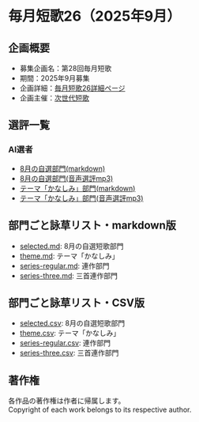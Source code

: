 # 毎月短歌26（2025年9月）

## 企画概要
- 募集企画名：第28回毎月短歌
- 期間：2025年9月募集
- 企画詳細：[毎月短歌26詳細ページ](https://blog.kotobadia.com/2221)
- 企画主催：[次世代短歌](https://blog.kotobadia.com/)


## 選評一覧
### AI選者
- [8月の自選部門(markdown)](.review/ai/review_selected_ai_utayomi.md)
- [8月の自選部門(音声選評mp3)](.review/ai/review_selected_ai_utayomi.mp3)
- [テーマ「かなしみ」部門(markdown)](.review/ai/review_theme_ai_utayomi.md)
- [テーマ「かなしみ」部門(音声選評mp3)](.review/ai/review_theme_ai_utayomi.mp3)


## 部門ごと詠草リスト・markdown版
- [selected.md](./selected.md): 8月の自選短歌部門
- [theme.md](./theme.md): テーマ「かなしみ」
- [series-regular.md](./series-regular.md): 連作部門
- [series-three.md](./series-three.md): 三首連作部門

## 部門ごと詠草リスト・CSV版
- [selected.csv](./selected.csv): 8月の自選短歌部門
- [theme.csv](./theme.csv): テーマ「かなしみ」
- [series-regular.csv](./series-regular.csv): 連作部門
- [series-three.csv](./series-three.csv): 三首連作部門



## 著作権
各作品の著作権は作者に帰属します。  
Copyright of each work belongs to its respective author.
